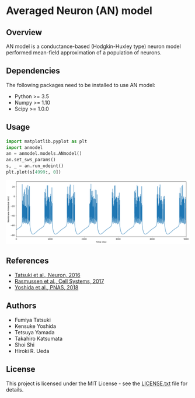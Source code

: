 # Averaged Neuron (AN) model

## Overview
AN model is a conductance-based (Hodgkin-Huxley type) neuron model performed mean-field approximation of a population of neurons.

## Dependencies
The following packages need to be installed to use AN model:
- Python >= 3.5
- Numpy >= 1.10
- Scipy >= 1.0.0

## Usage
``` python
import matplotlib.pyplot as plt
import anmodel
an = anmodel.models.ANmodel()
an.set_sws_params()
s, _ = an.run_odeint()
plt.plot(s[4999:, 0])
```
![SWS firing (example)](images/sws_firing.png)

## References
- [Tatsuki et al., Neuron, 2016](https://www.cell.com/neuron/fulltext/S0896-6273(16)00169-0?_returnURL=https%3A%2F%2Flinkinghub.elsevier.com%2Fretrieve%2Fpii%2FS0896627316001690%3Fshowall%3Dtrue)
- [Rasmussen et al., Cell Systems, 2017](https://www.sciencedirect.com/science/article/pii/S2405471217305392)
- [Yoshida et al., PNAS, 2018](https://www.pnas.org/content/115/40/E9459.short)

## Authors
- Fumiya Tatsuki
- Kensuke Yoshida
- Tetsuya Yamada
- Takahiro Katsumata
- Shoi Shi
- Hiroki R. Ueda

## License
This project is licensed under the MIT License - see the [LICENSE.txt](LICENSE.txt) file for details.